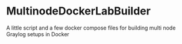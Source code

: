 # MultinodeDockerLabBuilder
A little script and a few docker compose files for building multi node Graylog setups in Docker
